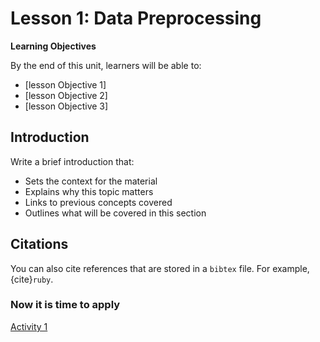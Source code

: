 # Lesson 1: Data Preprocessing

**Learning Objectives**

By the end of this unit, learners will be able to: 

- [lesson Objective 1] 
- [lesson Objective 2] 
- [lesson Objective 3] 
  

## Introduction 

Write a brief introduction that: 
- Sets the context for the material 
- Explains why this topic matters 
- Links to previous concepts covered 
- Outlines what will be covered in this section 

## Citations
You can also cite references that are stored in a `bibtex` file. For example, {cite}`ruby`.

### Now it is time to apply
[Activity 1](/notebooks/activity1.ipynb)




```{bibliography}
```